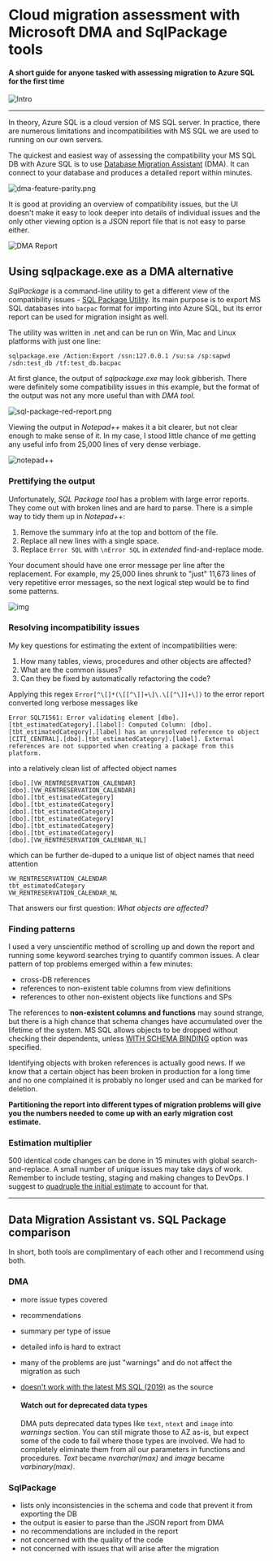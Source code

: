 # Cloud migration assessment with Microsoft DMA and SqlPackage tools

#### A short guide for anyone tasked with assessing migration to Azure SQL for the first time

![Intro](intro.png)

---

In theory, Azure SQL is a cloud version of MS SQL server. In practice, there are numerous limitations and incompatibilities with MS SQL we are used to running on our own servers.

The quickest and easiest way of assessing the compatibility your MS SQL DB with Azure SQL is to use [Database Migration Assistant](https://docs.microsoft.com/en-us/sql/dma/dma-overview) (DMA). It can connect to your database and produces a detailed report within minutes.

![dma-feature-parity.png](dma-feature-parity.png)

It is good at providing an overview of compatibility issues, but the UI doesn't make it easy to look deeper into details of individual issues and the only other viewing option is a JSON report file that is not easy to parse either.

![DMA Report](dma-report-1.png)

## Using sqlpackage.exe as a DMA alternative

*SqlPackage* is a command-line utility to get a different view of the compatibility issues - [SQL Package Utility](https://docs.microsoft.com/en-us/sql/tools/sqlpackage). Its main purpose is to export MS SQL databases into `bacpac` format for importing into Azure SQL, but its error report can be used for migration insight as well.

The utility was written in .net and can be run on Win, Mac and Linux platforms with just one line:

`sqlpackage.exe /Action:Export /ssn:127.0.0.1 /su:sa /sp:sapwd /sdn:test_db /tf:test_db.bacpac`

At first glance, the output of *sqlpackage.exe* may look gibberish. There were definitely some compatibility issues in this example, but the format of the output was not any more useful than with *DMA tool*.

![sql-package-red-report.png](sql-package-red-report.png)

Viewing the output in *Notepad++* makes it a bit clearer, but not clear enough to make sense of it. In my case, I stood little chance of me getting any useful info from 25,000 lines of very dense verbiage.

![notepad++](25000-errors.png)

### Prettifying the output

Unfortunately, *SQL Package tool* has a problem with large error reports. They come out with broken lines and are hard to parse. There is a simple way to tidy them up in *Notepad++*:

1. Remove the summary info at the top and bottom of the file.
2. Replace all new lines with a single space.
3. Replace `Error SQL` with `\nError SQL` in *extended* find-and-replace mode.

Your document should have one error message per line after the replacement. For example, my 25,000 lines shrunk to "just" 11,673 lines of very repetitive error messages, so the next logical step would be to find some patterns.

![img](sqlpackage-formatting.png)

### Resolving incompatibility issues

My key questions for estimating the extent of incompatibilities were:
1. How many tables, views, procedures and other objects are affected?
2. What are the common issues?
3. Can they be fixed by automatically refactoring the code?

Applying this regex `Error[^\[]*(\[[^\]]+\]\.\[[^\]]+\])` to the error report converted long verbose messages like

```
Error SQL71561: Error validating element [dbo].[tbt_estimatedCategory].[label]: Computed Column: [dbo].[tbt_estimatedCategory].[label] has an unresolved reference to object [CITI_CENTRAL].[dbo].[tbt_estimatedCategory].[label]. External references are not supported when creating a package from this platform.
```

into a relatively clean list of affected object names

```
[dbo].[VW_RENTRESERVATION_CALENDAR]
[dbo].[VW_RENTRESERVATION_CALENDAR]
[dbo].[tbt_estimatedCategory]
[dbo].[tbt_estimatedCategory]
[dbo].[tbt_estimatedCategory]
[dbo].[tbt_estimatedCategory]
[dbo].[tbt_estimatedCategory]
[dbo].[tbt_estimatedCategory]
[dbo].[VW_RENTRESERVATION_CALENDAR_NL]
```

which can be further de-duped to a unique list of object names that need attention

```
VW_RENTRESERVATION_CALENDAR
tbt_estimatedCategory
VW_RENTRESERVATION_CALENDAR_NL
```

That answers our first question: *What objects are affected?*

### Finding patterns

I used a very unscientific method of scrolling up and down the report and running some keyword searches trying to quantify common issues. A clear pattern of top problems emerged within a few minutes:

* cross-DB references
* references to non-existent table columns from view definitions
* references to other non-existent objects like functions and SPs

The references to **non-existent columns and functions** may sound strange, but there is a high chance that schema changes have accumulated over the lifetime of the system. MS SQL allows objects to be dropped without checking their dependents, unless [WITH SCHEMA BINDING](https://www.mssqltips.com/sqlservertip/4673/benefits-of-schemabinding-in-sql-server/) option was specified. 

Identifying objects with broken references is actually good news. If we know that a certain object has been broken in production for a long time and no one complained it is probably no longer used and can be marked for deletion.

**Partitioning the report into different types of migration problems will give you the numbers needed to come up with an early migration cost estimate.**

### Estimation multiplier

500 identical code changes can be done in 15 minutes with global search-and-replace. A small number of unique issues may take days of work. Remember to include testing, staging and making changes to DevOps. I suggest to [quadruple the initial estimate](https://en.wikipedia.org/wiki/Pareto_principle) to account for that.

----

## Data Migration Assistant vs. SQL Package comparison

In short, both tools are complimentary of each other and I recommend using both.

### DMA
* more issue types covered
* recommendations
* summary per type of issue
* detailed info is hard to extract
* many of the problems are just "warnings" and do not affect the migration as such
* [doesn't work with the latest MS SQL (2019)](https://social.msdn.microsoft.com/Forums/sqlserver/en-US/6a4a6106-7335-4e39-aa56-65c20c90df53/upgrade-advisory-report-failure-on-sql-server-2019) as the source

  #### Watch out for deprecated data types 

  DMA puts deprecated data types like `text`, `ntext` and `image` into *warnings* section. You can still migrate those to AZ as-is, but expect some of the code to fail where those types are involved. We had to completely eliminate them from all our parameters in functions and procedures. *Text* became *nvarchar(max)* and *image* became *varbinary(max)*.

### SqlPackage

* lists only inconsistencies in the schema and code that prevent it from exporting the DB
* the output is easier to parse than the JSON report from DMA
* no recommendations are included in the report
* not concerned with the quality of the code
* not concerned with issues that will arise after the migration
